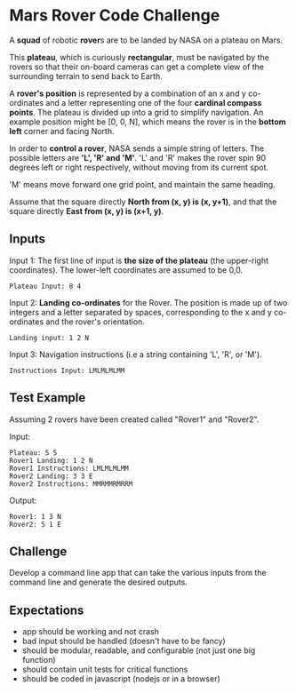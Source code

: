 # Mars Rover Code Challenge

A **squad** of robotic **rover**s are to be landed by NASA on a plateau on Mars.

This **plateau**, which is curiously **rectangular**, must be navigated by the rovers so that their on-board cameras can get a complete view of the surrounding terrain to send back to Earth.

A **rover's position** is represented by a combination of an x and y co-ordinates and a letter representing one of the four **cardinal compass points**. The plateau is divided up into a grid to simplify navigation. An example position might be [0, 0, N], which means the rover is in the **bottom left** corner and facing North.

In order to **control a rover**, NASA sends a simple string of letters. The possible letters are **'L', 'R' and 'M'**. 'L' and 'R' makes the rover spin 90 degrees left or right respectively, without moving from its current spot.

'M' means move forward one grid point, and maintain the same heading.

Assume that the square directly **North from (x, y) is (x, y+1)**, and that the square directly **East from (x, y) is (x+1, y)**.

## Inputs

Input 1: The first line of input is **the size of the plateau** (the upper-right coordinates). The lower-left coordinates are assumed to be 0,0.

```
Plateau Input: 8 4
```

Input 2: **Landing co-ordinates** for the Rover. The position is made up of two integers and a letter separated by spaces, corresponding to the x and y co-ordinates and the rover's orientation.

```
Landing input: 1 2 N
```

Input 3: Navigation instructions (i.e a string containing 'L', 'R', or 'M').

```
Instructions Input: LMLMLMLMM
```

## Test Example

Assuming 2 rovers have been created called "Rover1" and "Rover2".

Input:

```
Plateau: 5 5
Rover1 Landing: 1 2 N
Rover1 Instructions: LMLMLMLMM
Rover2 Landing: 3 3 E
Rover2 Instructions: MMRMMRMRRM
```

Output:

```
Rover1: 1 3 N
Rover2: 5 1 E
```

## Challenge

Develop a command line app that can take the various inputs from the command line and generate the desired outputs.

## Expectations

- app should be working and not crash
- bad input should be handled (doesn't have to be fancy)
- should be modular, readable, and configurable (not just one big function)
- should contain unit tests for critical functions
- should be coded in javascript (nodejs or in a browser)
